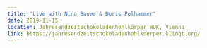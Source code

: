 ```yaml
---
title: "Live with Nina Bauer & Doris Polhammer"
date: 2019-11-15
location: Jahresendzeitschokoladenhohlkörper WUK, Vienna
link: https://jahresendzeitschokoladenhohlkoerper.klingt.org/
---
```



